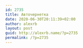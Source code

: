 ```yaml
---
id: 2735
title: Авточернетка
date: 2020-06-30T20:11:39+02:00
author: alexrb
layout: post
guid: http://alexrb.name/?p=2735
permalink: /?p=2735
---
```


